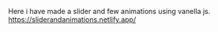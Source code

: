 Here i have made a slider and few animations using vanella js.
https://sliderandanimations.netlify.app/
